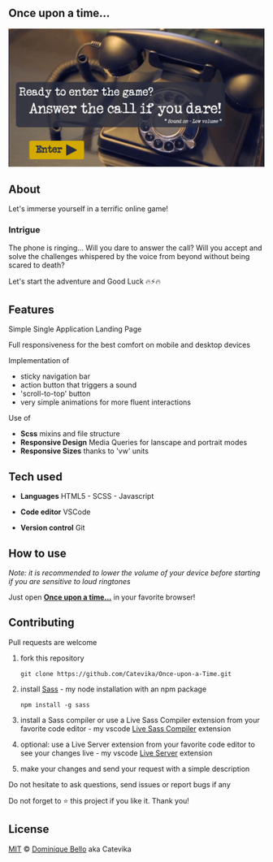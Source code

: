 ## Once upon a time...

![Once upon a time... screenshot](./images/screenshot.png)

## About

Let's immerse yourself in a terrific online game!

### Intrigue

The phone is ringing... Will you dare to answer the call? Will you accept and solve the challenges whispered by the voice from beyond without being scared to death?

Let's start the adventure and Good Luck 🔥⚡🔥

## Features

Simple Single Application Landing Page

Full responsiveness for the best comfort on mobile and desktop devices

Implementation of

- sticky navigation bar
- action button that triggers a sound
- 'scroll-to-top' button
- very simple animations for more fluent interactions

Use of

- **Scss** mixins and file structure
- **Responsive Design** Media Queries for lanscape and portrait modes
- **Responsive Sizes** thanks to 'vw' units

## Tech used

- **Languages** HTML5 - SCSS - Javascript

- **Code editor** VSCode

- **Version control** Git

## How to use

_Note: it is recommended to lower the volume of your device before starting if you are sensitive to loud ringtones_

Just open **[Once upon a time...](https://catevika.github.io/Once-upon-a-Time/)** in your favorite browser!

## Contributing

Pull requests are welcome

1. fork this repository

   ```
   git clone https://github.com/Catevika/Once-upon-a-Time.git
   ```

2. install [Sass](https://sass-lang.com/install) - my node installation with an npm package
   ```
   npm install -g sass
   ```
3. install a Sass compiler or use a Live Sass Compiler extension from your favorite code editor - my vscode [Live Sass Compiler](https://marketplace.visualstudio.com/items?itemName=ritwickdey.live-sass) extension
4. optional: use a Live Server extension from your favorite code editor to see your changes live - my vscode [Live Server](https://marketplace.visualstudio.com/items?itemName=ritwickdey.LiveServer) extension
5. make your changes and send your request with a simple description

Do not hesitate to ask questions, send issues or report bugs if any

Do not forget to ⭐ this project if you like it. Thank you!

## License

[MIT](https://choosealicense.com/licenses/mit/) &copy; [Dominique Bello](https://twitter.com/dominique_bello) aka Catevika
